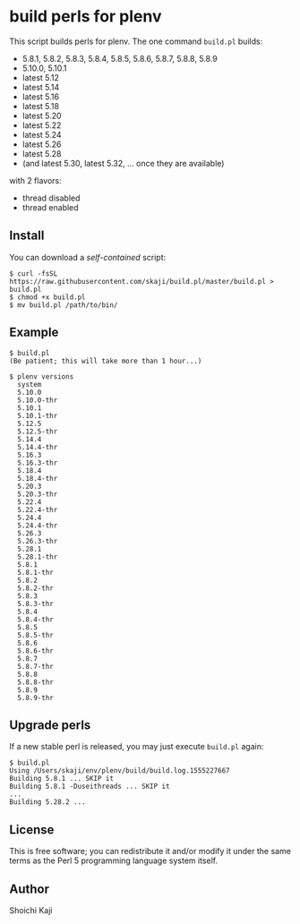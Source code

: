 # build perls for plenv

This script builds perls for plenv. The one command `build.pl` builds:

* 5.8.1, 5.8.2, 5.8.3, 5.8.4, 5.8.5, 5.8.6, 5.8.7, 5.8.8, 5.8.9
* 5.10.0, 5.10.1
* latest 5.12
* latest 5.14
* latest 5.16
* latest 5.18
* latest 5.20
* latest 5.22
* latest 5.24
* latest 5.26
* latest 5.28
* (and latest 5.30, latest 5.32, ... once they are available)

with 2 flavors:

* thread disabled
* thread enabled

## Install

You can download a *self-contained* script:

```
$ curl -fsSL https://raw.githubusercontent.com/skaji/build.pl/master/build.pl > build.pl
$ chmod +x build.pl
$ mv build.pl /path/to/bin/
```

## Example

```
$ build.pl
(Be patient; this will take more than 1 hour...)

$ plenv versions
  system
  5.10.0
  5.10.0-thr
  5.10.1
  5.10.1-thr
  5.12.5
  5.12.5-thr
  5.14.4
  5.14.4-thr
  5.16.3
  5.16.3-thr
  5.18.4
  5.18.4-thr
  5.20.3
  5.20.3-thr
  5.22.4
  5.22.4-thr
  5.24.4
  5.24.4-thr
  5.26.3
  5.26.3-thr
  5.28.1
  5.28.1-thr
  5.8.1
  5.8.1-thr
  5.8.2
  5.8.2-thr
  5.8.3
  5.8.3-thr
  5.8.4
  5.8.4-thr
  5.8.5
  5.8.5-thr
  5.8.6
  5.8.6-thr
  5.8.7
  5.8.7-thr
  5.8.8
  5.8.8-thr
  5.8.9
  5.8.9-thr
```

## Upgrade perls

If a new stable perl is released, you may just execute `build.pl` again:

```
$ build.pl
Using /Users/skaji/env/plenv/build/build.log.1555227667
Building 5.8.1 ... SKIP it
Building 5.8.1 -Duseithreads ... SKIP it
...
Building 5.28.2 ...
```

## License

This is free software; you can redistribute it and/or modify it under
the same terms as the Perl 5 programming language system itself.

## Author

Shoichi Kaji
